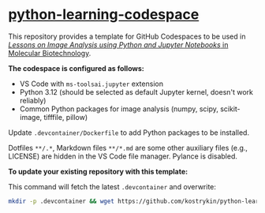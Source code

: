 # [python-learning-codespace](https://github.com/kostrykin/python-learning-codespace)

This repository provides a template for GitHub Codespaces to be used in [*Lessons on Image Analysis using Python and Jupyter Notebooks* in Molecular Biotechnology](https://github.com/users/kostrykin/projects/4).

**The codespace is configured as follows:**
- VS Code with `ms-toolsai.jupyter` extension
- Python 3.12 (should be selected as default Jupyter kernel, doesn't work reliably)
- Common Python packages for image analysis (numpy, scipy, scikit-image, tifffile, pillow)

Update `.devcontainer/Dockerfile` to add Python packages to be installed.

Dotfiles `**/.*`, Markdown files `**/*.md` are some other auxiliary files (e.g., LICENSE) are hidden in the VS Code file manager. Pylance is disabled.

**To update your existing repository with this template:**

This command will fetch the latest `.devcontainer` and overwrite:
```bash
mkdir -p .devcontainer && wget https://github.com/kostrykin/python-learning-codespace/raw/master/.devcontainer/devcontainer.json -O .devcontainer/devcontainer.json && wget https://github.com/kostrykin/python-learning-codespace/raw/master/.devcontainer/Dockerfile -O .devcontainer/Dockerfile
```
